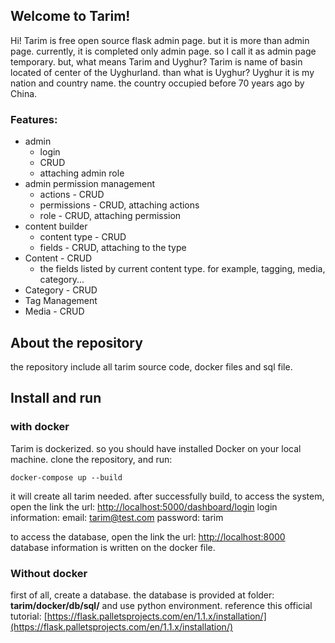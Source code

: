 ## Welcome to Tarim!

Hi! Tarim is free open source flask admin page. but it is more than admin page.  currently, it is completed only admin page. so I call it as admin page temporary.
but, what means Tarim and Uyghur?
Tarim is name of basin located of center of the Uyghurland.
than what is Uyghur? 
Uyghur it is my nation and country name. the country occupied before 70 years ago by China.

### Features:
 - admin
	 - login
	 - CRUD
	 - attaching admin role
- admin permission management
	- actions - CRUD
	- permissions - CRUD, attaching actions
	- role - CRUD, attaching permission
- content builder
	- content type - CRUD
	- fields - CRUD, attaching to the type
- Content - CRUD
	- the fields listed by  current content type. for example, tagging, media, category... 
- Category - CRUD
- Tag Management
- Media - CRUD

## About the repository
the repository include all tarim source code, docker files and sql file.

## Install and run

### with docker

Tarim is dockerized. so you should have installed Docker on your local machine.
 clone the repository, and run:

    docker-compose up --build
   
it will create all tarim needed. 
after successfully build, to access the system, open the link the url: [http://localhost:5000/dashboard/login](http://localhost:5000/dashboard/login)
login information:
email: tarim@test.com
password: tarim

to access the database,  open the link the url: [http://localhost:8000](http://localhost:8000)
database information is written on the docker file.


### Without docker
first of all, create a database.
the database is provided at folder: **tarim/docker/db/sql/**
 and use python environment.
 reference this official tutorial: [https://flask.palletsprojects.com/en/1.1.x/installation/](https://flask.palletsprojects.com/en/1.1.x/installation/)
 
 
